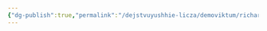 ```yaml
---
{"dg-publish":true,"permalink":"/dejstvuyushhie-licza/demoviktum/richard-de-grass/","dgPassFrontmatter":true}
---
```


